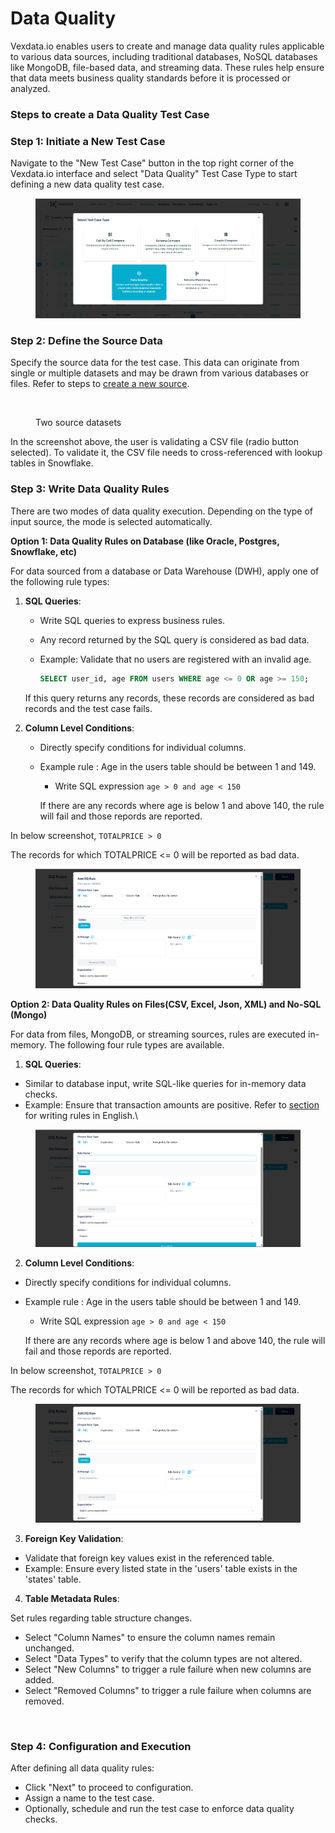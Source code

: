 # Data Quality

Vexdata.io enables users to create and manage data quality rules applicable to various data sources, including traditional databases, NoSQL databases like MongoDB, file-based data, and streaming data. These rules help ensure that data meets business quality standards before it is processed or analyzed.

### Steps to create a Data Quality Test Case

### Step 1: Initiate a New Test Case

Navigate to the "New Test Case" button in the top right corner of the Vexdata.io interface and select "Data Quality" Test Case Type to start defining a new data quality test case.

<figure><img src="../../../.gitbook/assets/image (7) (1).png" alt=""><figcaption></figcaption></figure>

### Step 2: Define the Source Data

Specify the source data for the test case. This data can originate from single or multiple datasets and may be drawn from various databases or files. Refer to steps to [create a new source](input-data-source/).



<figure><img src="../../../.gitbook/assets/Screenshot 2024-05-08 at 5.35.35 PM.png" alt=""><figcaption><p>Two source datasets</p></figcaption></figure>

In the screenshot above, the user is validating a CSV file (radio button selected). To validate it, the CSV file needs to cross-referenced with lookup tables in Snowflake.

### Step 3: Write Data Quality Rules

There are two modes of data quality execution. Depending on the type of input source, the mode is selected automatically.&#x20;

**Option 1: Data Quality Rules on Database (like Oracle, Postgres, Snowflake, etc)**

For data sourced from a database or Data Warehouse (DWH), apply one of the following rule types:

1.  **SQL Queries**:

    * Write SQL queries to express business rules.
    * Any record returned by the SQL query is considered as bad data.
    *   Example: Validate that no users are registered with an invalid age.

        ```sql
        SELECT user_id, age FROM users WHERE age <= 0 OR age >= 150;
        ```

    If this query returns any records, these records are considered as bad records and the test case fails.
2. **Column Level Conditions**:
   * Directly specify conditions for individual columns.
   *   Example rule : Age in the users table should be between 1 and 149.

       * Write SQL expression    `age > 0 and age < 150`

       If there are any records where age is below 1 and above 140, the rule will fail and those repords are reported.

In below screenshot, `TOTALPRICE > 0`&#x20;

The records for which TOTALPRICE <= 0 will be reported as bad data.

<figure><img src="../../../.gitbook/assets/image (2) (1).png" alt=""><figcaption></figcaption></figure>

**Option 2: Data Quality Rules on Files(CSV, Excel, Json, XML) and No-SQL (Mongo)**

For data from files, MongoDB, or streaming sources, rules are executed in-memory. The following four rule types are available.



1. **SQL Queries**:

* Similar to database input, write SQL-like queries for in-memory data checks.
* Example: Ensure that transaction amounts are positive. Refer to [section](data-quality/sql-rules.md) for writing rules in English.\


<figure><img src="../../../.gitbook/assets/image (3) (1).png" alt=""><figcaption></figcaption></figure>

2. **Column Level Conditions**:

* Directly specify conditions for individual columns.
*   Example rule : Age in the users table should be between 1 and 149.

    * Write SQL expression    `age > 0 and age < 150`

    If there are any records where age is below 1 and above 140, the rule will fail and those repords are reported.

In below screenshot, `TOTALPRICE > 0`&#x20;

The records for which TOTALPRICE <= 0 will be reported as bad data.

<figure><img src="../../../.gitbook/assets/image (4) (1).png" alt=""><figcaption></figcaption></figure>

3. **Foreign Key Validation**:

* Validate that foreign key values exist in the referenced table.
* Example: Ensure every listed state in the 'users' table exists in the 'states' table.

4. **Table Metadata Rules**:

Set rules regarding table structure changes.

* Select "Column Names" to ensure the column names remain unchanged.
* Select "Data Types" to verify that the column types are not altered.
* Select "New Columns" to trigger a rule failure when new columns are added.
* Select "Removed Columns" to trigger a rule failure when columns are removed.



<figure><img src="../../../.gitbook/assets/Screenshot 2024-05-08 at 6.05.27 PM.png" alt=""><figcaption></figcaption></figure>

### Step 4: Configuration and Execution

After defining all data quality rules:

* Click "Next" to proceed to configuration.
* Assign a name to the test case.
* Optionally, schedule and run the test case to enforce data quality checks.
